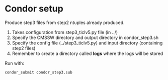 # Condor setup

Produce step3 files from step2 ntuples already produced.

1.  Takes configuration from step3_ticlv5.py file (in ../)
2.  Specify the CMSSW directory and output directory in condor_step3.sh
3.  Specify the config file (../step3_ticlv5.py) and input directory (containing step2 files)
4.  Remember to create a directory called **logs** where the logs will be stored

Run with: 

```
condor_submit condor_step3.sub
```

